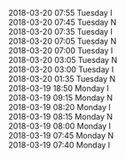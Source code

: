 2018-03-20 07:55 Tuesday  I  
2018-03-20 07:45 Tuesday  N  
2018-03-20 07:35 Tuesday  I  
2018-03-20 07:05 Tuesday  N  
2018-03-20 07:00 Tuesday  I  
2018-03-20 03:05 Tuesday  N  
2018-03-20 03:00 Tuesday  I  
2018-03-20 01:35 Tuesday  N  
2018-03-19 18:50 Monday  I  
2018-03-19 09:15 Monday  N  
2018-03-19 08:20 Monday  I  
2018-03-19 08:15 Monday  N  
2018-03-19 08:00 Monday  I  
2018-03-19 07:45 Monday  N  
2018-03-19 07:40 Monday  I  
